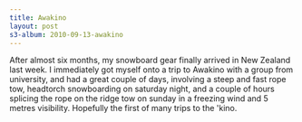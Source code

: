 ```yaml
--- 
title: Awakino
layout: post
s3-album: 2010-09-13-awakino
---
```



After almost six months, my snowboard gear finally arrived in New Zealand last
week. I immediately got myself onto a trip to Awakino with a group from
university, and had a great couple of days, involving a steep and fast rope
tow, headtorch snowboarding on saturday night, and a couple of hours splicing
the rope on the ridge tow on sunday in a freezing wind and 5 metres
visibility.  Hopefully the first of many trips to the 'kino.

